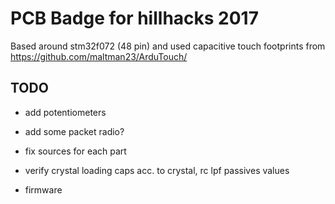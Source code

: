 PCB Badge for hillhacks 2017
============================

Based around stm32f072 (48 pin) and used capacitive touch footprints from https://github.com/maltman23/ArduTouch/

TODO
----

* add potentiometers

* add some packet radio?

* fix sources for each part

* verify crystal loading caps acc. to crystal, rc lpf passives values

* firmware
